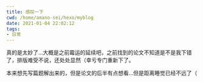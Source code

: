 ```yaml
---
title: 感叹一下
cwd: /home/amano-sei/hexo/myblog
date: 2021-01-04 22:02:12
tags:
- 日常
---
```


真的是太妙了...大概是之前霉运的延续吧，之前找到的论文不知道是不是我下错了，排版难受不说，还处处显然（幸亏专门重新下了。

本来想先写篇题解出来的，但是论文的后半有点想看...但是距离睡觉已经不远了（

